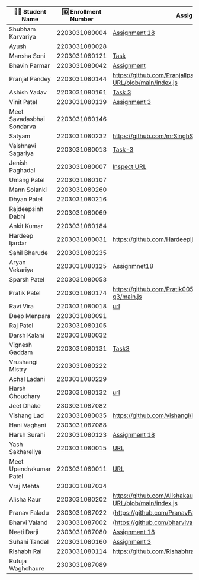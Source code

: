 | 👩‍🎓 Student Name | 🆔 Enrollment Number | Assignment 18 URL | GitHub Repo |
|-----------------|-------------------|------------|-------------|
| Shubham Karvariya | 2203031080004 | [Assignment 18](https://github.com/5hubhm/Inspect_URL/blob/main/index.js) | [Github](https://github.com/5hubhm/Inspect_URL)
| Ayush | 2203031080028 | | |
| Mansha Soni | 2203031080121 |[Task](https://github.com/mansha-6/InspectURL/blob/main/main.js)|[Github](https://github.com/mansha-6/InspectURL) |
| Bhavin Parmar | 2203031080042 |[Assignment](https://github.com/bhavinbvn/Inspect_URL/blob/main/main.js) |[GitHub](https://github.com/bhavinbvn/Inspect_URL) |
| Pranjal Pandey | 2203031080144 |https://github.com/Pranjallpandey1504/Inspect-URL/blob/main/index.js |https://github.com/Pranjallpandey1504/Inspect-URL |
| Ashish Yadav | 2203031080161 | [Task 3](https://github.com/AshishIT611/InspectURL/blob/main/main.js) | [GitHub](https://github.com/AshishIT611/InspectURL) |
| Vinit Patel | 2203031080139 |[Assignment 3](https://github.com/Vinitpatel28/Inspect_URL/blob/main/main.js) | [GitHub](https://github.com/Vinitpatel28/Inspect_URL)|| Utsav Hirapra | 2203031080002 |[Inspect Url](https://github.com/utsav1213/inspect_url/blob/main/main.js) |[GitHub](https://github.com/utsav1213/inspect_url) |
| Meet Savadasbhai Sondarva | 2203031080146 | | |
| Satyam | 2203031080232 |https://github.com/mrSinghSatyam/inspactURL/blob/main/main.js |[github Repo](https://github.com/mrSinghSatyam/inspactURL)|
| Vaishnavi Sagariya | 2203031080013 | [Task-3](https://github.com/sagariyavaishnavi/Inspect_url/blob/main/app.js)|[GitHub](https://github.com/sagariyavaishnavi/Inspect_url) |
| Jenish Paghadal | 2203031080007 |[Inspect URL](https://github.com/ItsJESH/Inspect_URL/blob/main/index.js) |[Github](https://github.com/ItsJESH/Inspect_URL/) |
| Umang Patel | 2203031080107 | | |
| Mann Solanki | 2203031080260 | | |
| Dhyan Patel | 2203031080216 | | |
| Rajdeepsinh Dabhi | 2203031080069 | | |
| Ankit Kumar | 2203031080184 | | |
| Hardeep Ijardar | 2203031080031 |https://github.com/HardeepIjardar/LinkLens/blob/main/main.js|https://github.com/HardeepIjardar/LinkLens|
| Sahil Bharude | 2203031080235 | | |
| Aryan Vekariya | 2203031080125 |[Assignmnet18](https://github.com/aaryanvekariya/Inspect_URL/blob/node-q3/index.js)|[Repository](https://github.com/aaryanvekariya/Inspect_URL)|
| Sparsh Patel | 2203031080053 | | |
| Pratik Patel | 2203031080174 |https://github.com/Pratik00531/InspectURL/blob/node-q3/main.js | https://github.com/Pratik00531/InspectURL|
| Ravi Vira | 2203031080018 |[url](https://github.com/Ravi-vira/Inspect-URl-Node-App/blob/main/main.js) |[git](https://github.com/Ravi-vira/Inspect-URl-Node-App) |
| Deep Menpara | 2203031080091 | | |
| Raj Patel | 2203031080105 | | |
| Darsh Kalani | 2203031080032 | | |
| Vignesh Gaddam | 2203031080131 |[Task3](https://github.com/mrvigneshgaddam/Inspect_URL/blob/main/main.js) |[GitHub](https://github.com/mrvigneshgaddam/Inspect_URL) |
| Vrushangi Mistry | 2203031080222 | | |
| Achal Ladani | 2203031080229 | | |
| Harsh Choudhary | 2203031080132 |[url](https://github.com/mrHarshchoudhary/Inspect_URL/blob/main/main.js) | [git](https://github.com/mrHarshchoudhary/Inspect_URL)|
| Jeet Dhake | 2303031087082 | | |
| Vishang Lad | 2203031080035 |https://github.com/vishangl/InspectUrl/blob/main/main.js|https://github.com/vishangl/InspectUrl|
| Hani Vaghani | 2303031087088 | | |
| Harsh Surani | 2203031080123 | [Assignment 18](https://github.com/suraniharsh/NodeJS101/tree/Assignments-18) | [Github](https://github.com/suraniharsh/NodeJS101) |
| Yash Sakhareliya | 2203031080015 |[URL](https://github.com/YashSakhareliya/Inspact_URL/blob/main/main.js) |[GitHub](https://github.com/YashSakhareliya/Inspact_URL/) |
| Meet Upendrakumar Patel | 2203031080011 |[URL](https://github.com/MeetPatel54/InspectURL/blob/main/main.js) |[GitHub](https://github.com/MeetPatel54/InspectURL.git) |
| Vraj Mehta | 2303031087034 | | |
| Alisha Kaur | 2203031080202 |https://github.com/Alishakaur431/Inspect-URL/blob/main/index.js | https://github.com/Alishakaur431/Inspect-URL|
| Pranav Faladu | 2303031087022 |(https://github.com/PranavFaladu/InspectURL/blob/main/index.js)|(https://github.com/PranavFaladu/InspectURL.git)|
| Bharvi Valand | 2303031087002 |(https://github.com/bharvivaland/Inspect_URL/blob/main/main.js)|(https://github.com/bharvivaland/Inspect_URL.git)|
| Neeti Darji | 2303031087080 |[Assignment 18](https://github.com/Neetidarji/InspectURL/blob/main/main.js)|[Github](https://github.com/Neetidarji/InspectURL)|
| Suhani Tandel | 2203031080160 | [Assignment 3](https://github.com/SuhaniTandel/Inspect_URL/blob/main/main.js)|[Github](https://github.com/SuhaniTandel/Inspect_URL) |
| Rishabh Rai | 2203031080114 |https://github.com/Rishabhrai29/URL_VALIDATOR/blob/main/url.js |https://github.com/Rishabhrai29/URL_VALIDATOR |
| Rutuja Waghchaure | 2303031087089 | | |
